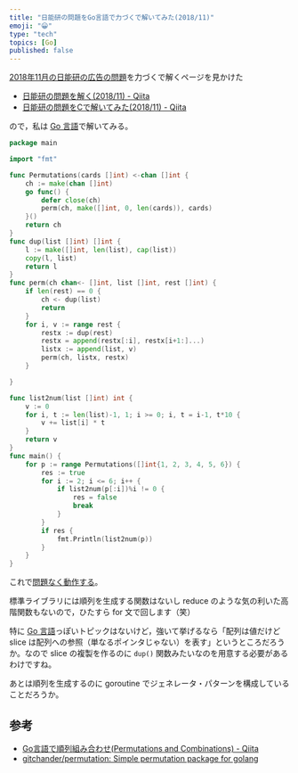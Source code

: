```yaml
---
title: "日能研の問題をGo言語で力づくで解いてみた(2018/11)"
emoji: "😀"
type: "tech"
topics: [Go]
published: false
---
```

[2018年11月の日能研の広告の問題](https://www.nichinoken.co.jp/shikakumaru/201811_sa)を力づくで解くページを見かけた

- [日能研の問題を解く(2018/11) - Qiita](https://qiita.com/sora410/items/bd349c48e7920e7f2573)
- [日能研の問題をCで解いてみた(2018/11) - Qiita](https://qiita.com/98hira/items/7a704fa0d1082c2e1190)

ので，私は [Go 言語]で解いてみる。

```go
package main

import "fmt"

func Permutations(cards []int) <-chan []int {
	ch := make(chan []int)
	go func() {
		defer close(ch)
		perm(ch, make([]int, 0, len(cards)), cards)
	}()
	return ch
}
func dup(list []int) []int {
	l := make([]int, len(list), cap(list))
	copy(l, list)
	return l
}
func perm(ch chan<- []int, list []int, rest []int) {
	if len(rest) == 0 {
		ch <- dup(list)
		return
	}
	for i, v := range rest {
		restx := dup(rest)
		restx = append(restx[:i], restx[i+1:]...)
		listx := append(list, v)
		perm(ch, listx, restx)
	}

}

func list2num(list []int) int {
	v := 0
	for i, t := len(list)-1, 1; i >= 0; i, t = i-1, t*10 {
		v += list[i] * t
	}
	return v
}
func main() {
	for p := range Permutations([]int{1, 2, 3, 4, 5, 6}) {
		res := true
		for i := 2; i <= 6; i++ {
			if list2num(p[:i])%i != 0 {
				res = false
				break
			}
		}
		if res {
			fmt.Println(list2num(p))
		}
	}
}
```

これで[問題なく動作する](https://play.golang.org/p/z0fgDhSWzE4)。

標準ライブラリには順列を生成する関数はないし reduce のような気の利いた高階関数もないので，ひたすら for 文で回します（笑）

特に [Go 言語]っぽいトピックはないけど，強いて挙げるなら「配列は値だけど slice は配列への参照（単なるポインタじゃない）を表す」というところだろうか。なので slice の複製を作るのに `dup()` 関数みたいなのを用意する必要があるわけですね。

あとは順列を生成するのに goroutine でジェネレータ・パターンを構成していることだろうか。

## 参考

- [Go言語で順列組み合わせ(Permutations and Combinations) - Qiita](https://qiita.com/kokardy/items/a18b574d548c212e58e6)
- [gitchander/permutation: Simple permutation package for golang](https://github.com/gitchander/permutation)

[Go 言語]: https://golang.org/ "The Go Programming Language"

